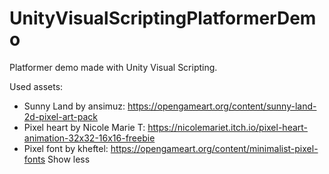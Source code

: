 # UnityVisualScriptingPlatformerDemo

Platformer demo made with Unity Visual Scripting.

Used assets:
- Sunny Land by ansimuz: https://opengameart.org/content/sunny-land-2d-pixel-art-pack
- Pixel heart by Nicole Marie T: https://nicolemariet.itch.io/pixel-heart-animation-32x32-16x16-freebie
- Pixel font by kheftel: https://opengameart.org/content/minimalist-pixel-fonts
Show less
